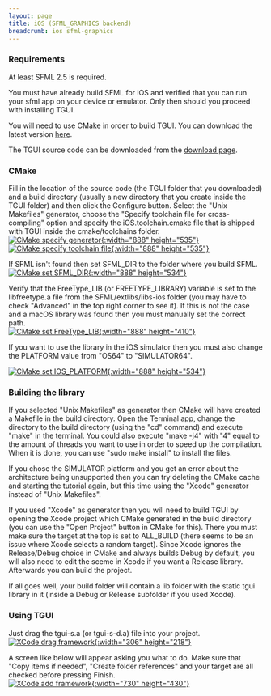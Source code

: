 ```yaml
---
layout: page
title: iOS (SFML_GRAPHICS backend)
breadcrumb: ios sfml-graphics
---
```


### Requirements

At least SFML 2.5 is required.

You must have already build SFML for iOS and verified that you can run your sfml app on your device or emulator. Only then should you proceed with installing TGUI.

You will need to use CMake in order to build TGUI. You can download the latest version [here](https://cmake.org/download/).

The TGUI source code can be downloaded from the [download page](/download).

### CMake
Fill in the location of the source code (the TGUI folder that you downloaded) and a build directory (usually a new directory that you create inside the TGUI folder) and then click the Configure button. Select the "Unix Makefiles" generator, choose the "Specify toolchain file for cross-compiling" option and specify the iOS.toolchain.cmake file that is shipped with TGUI inside the cmake/toolchains folder.  
[![CMake specify generator](/resources/Tutorials/0.9/iosCMakeGenerator.png){:width="888" height="535"}](/resources/Tutorials/0.9/iosCMakeGenerator.png)
[![CMake specify toolchain file](/resources/Tutorials/0.9/iosCMakeToolchainFile.png){:width="888" height="535"}](/resources/Tutorials/0.9/iosCMakeToolchainFile.png)

If SFML isn't found then set SFML\_DIR to the folder where you build SFML.  
[![CMake set SFML_DIR](/resources/Tutorials/0.9/iosCMakeSFMLDIR.png){:width="888" height="534"}](/resources/Tutorials/0.9/iosCMakeSFMLDIR.png)

Verify that the FreeType_LIB (or FREETYPE\_LIBRARY) variable is set to the libfreetype.a file from the SFML/extlibs/libs-ios folder (you may have to check "Advanced" in the top right corner to see it). If this is not the case and a macOS library was found then you must manually set the correct path.  
[![CMake set FreeType_LIB](/resources/Tutorials/0.9/iosCMakeFreeType.png){:width="888" height="410"}](/resources/Tutorials/0.9/iosCMakeFreeType.png)

If you want to use the library in the iOS simulator then you must also change the PLATFORM value from "OS64" to "SIMULATOR64".  
<!-- TODO: This screenshot is outdated -->
[![CMake set IOS_PLATFORM](/resources/Tutorials/0.9/iosCMakePlatformSimulator.png){:width="888" height="534"}](/resources/Tutorials/0.9/iosCMakePlatformSimulator.png)

### Building the library

If you selected "Unix Makefiles" as generator then CMake will have created a Makefile in the build directory. Open the Terminal app, change the directory to the build directory (using the "cd" command) and execute "make" in the terminal. You could also execute "make -j4" with "4" equal to the amount of threads you want to use in order to speed up the compilation. When it is done, you can use "sudo make install" to install the files.

If you chose the SIMULATOR platform and you get an error about the architecture being unsupported then you can try deleting the CMake cache and starting the tutorial again, but this time using the "Xcode" generator instead of "Unix Makefiles".

If you used "Xcode" as generator then you will need to build TGUI by opening the Xcode project which CMake generated in the build directory (you can use the "Open Project" button in CMake for this). There you must make sure the target at the top is set to ALL_BUILD (there seems to be an issue where Xcode selects a random target). Since Xcode ignores the Release/Debug choice in CMake and always builds Debug by default, you will also need to edit the sceme in Xcode if you want a Release library. Afterwards you can build the project.

If all goes well, your build folder will contain a lib folder with the static tgui library in it (inside a Debug or Release subfolder if you used Xcode).

### Using TGUI
Just drag the tgui-s.a (or tgui-s-d.a) file into your project.  
[![XCode drag framework](/resources/iOS/XCodeDragFramework.jpg){:width="306" height="218"}](/resources/iOS/XCodeDragFramework.jpg)

A screen like below will appear asking you what to do. Make sure that "Copy items if needed", "Create folder references" and your target are all checked before pressing Finish.  
[![XCode add framework](/resources/iOS/XCodeAddFramework.jpg){:width="730" height="430"}](/resources/iOS/XCodeAddFramework.jpg)
